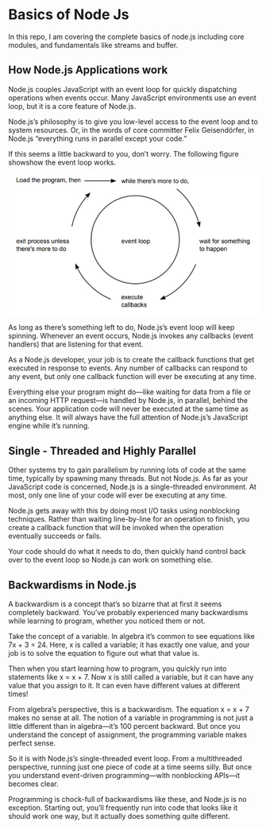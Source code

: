 # Basics of Node Js

In this repo, I am covering the complete basics of node.js including core modules, and fundamentals like streams and buffer.

## How Node.js Applications work

Node.js couples JavaScript with an event loop for quickly dispatching operations when events occur. Many JavaScript environments use an event loop, but it is a core feature of Node.js.
<br>

Node.js’s philosophy is to give you low-level access to the event loop and to system resources. Or, in the words of core committer Felix Geisendörfer, in Node.js “everything runs in parallel except your code.”
<br>

If this seems a little backward to you, don’t worry. The following figure showshow the event loop works.

![event_loop](./assets/event_loop.jpg)

As long as there’s something left to do, Node.js’s event loop will keep spinning. Whenever an event occurs, Node.js invokes any callbacks (event handlers) that are listening for that event.
<br>

As a Node.js developer, your job is to create the callback functions that get executed in response to events. Any number of callbacks can respond to any event, but only one callback function will ever be executing at any time.
<br>

Everything else your program might do—like waiting for data from a file or an incoming HTTP request—is handled by Node.js, in parallel, behind the scenes. Your application code will never be executed at the same time as anything else. It will always have the full attention of Node.js’s JavaScript engine while it’s running.

## Single - Threaded and Highly Parallel

Other systems try to gain parallelism by running lots of code at the same time, typically by spawning many threads. But not Node.js. As far as your JavaScript code is concerned, Node.js is a single-threaded environment. At most, only one line of your code will ever be executing at any time.
<br>

Node.js gets away with this by doing most I/O tasks using nonblocking
techniques. Rather than waiting line-by-line for an operation to finish, you create a callback function that will be invoked when the operation eventually succeeds or fails.
<br>

Your code should do what it needs to do, then quickly hand control back over to the event loop so Node.js can work on something else.

## Backwardisms in Node.js

A backwardism is a concept that’s so bizarre that at first it seems completely backward. You’ve probably experienced many backwardisms while learning to program, whether you noticed them or not.
<br>

Take the concept of a variable. In algebra it’s common to see equations like 7x + 3 = 24. Here, x is called a variable; it has exactly one value, and your job is to solve the equation to figure out what that value is.
<br>

Then when you start learning how to program, you quickly run into statements like x = x + 7. Now x is still called a variable, but it can have any value that you assign to it. It can even have different values at different times!
<br>

From algebra’s perspective, this is a backwardism. The equation x = x + 7 makes no sense at all. The notion of a variable in programming is not just a little different than in algebra—it’s 100 percent backward. But once you understand the concept of assignment, the programming variable makes perfect sense.
<br>

So it is with Node.js’s single-threaded event loop. From a multithreaded perspective, running just one piece of code at a time seems silly. But once you understand event-driven programming—with nonblocking APIs—it becomes clear.
<br>

Programming is chock-full of backwardisms like these, and Node.js is no exception. Starting out, you’ll frequently run into code that looks like it should work one way, but it actually does something quite different.
